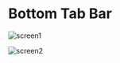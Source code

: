 # Bottom Tab Bar

![screen1](https://user-images.githubusercontent.com/48187633/73193926-5b693780-4151-11ea-8328-9973ef7ce855.png)

![screen2](https://user-images.githubusercontent.com/48187633/73193972-6de37100-4151-11ea-873a-26e8e12301f2.png)
